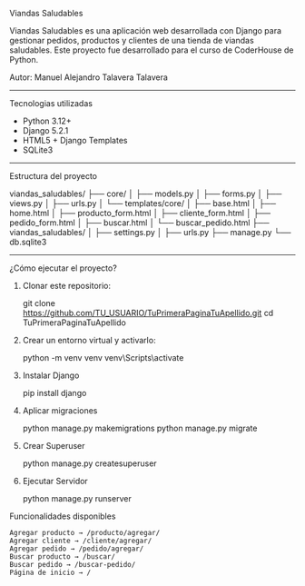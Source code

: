 Viandas Saludables

Viandas Saludables es una aplicación web desarrollada con Django para gestionar pedidos, productos y clientes de una tienda de viandas saludables. Este proyecto fue desarrollado para el curso de CoderHouse de Python. 

Autor: Manuel Alejandro Talavera Talavera

---

Tecnologias utilizadas

- Python 3.12+
- Django 5.2.1
- HTML5 + Django Templates
- SQLite3

---

Estructura del proyecto

viandas_saludables/
├── core/
│ ├── models.py
│ ├── forms.py
│ ├── views.py
│ ├── urls.py
│ └── templates/core/
│ ├── base.html
│ ├── home.html
│ ├── producto_form.html
│ ├── cliente_form.html
│ ├── pedido_form.html
│ ├── buscar.html
│ └── buscar_pedido.html
├── viandas_saludables/
│ ├── settings.py
│ ├── urls.py
├── manage.py
└── db.sqlite3


---

¿Cómo ejecutar el proyecto?

1. Clonar este repositorio:

    git clone https://github.com/TU_USUARIO/TuPrimeraPaginaTuApellido.git
    cd TuPrimeraPaginaTuApellido

2. Crear un entorno virtual y activarlo:

    python -m venv venv
    venv\Scripts\activate

3. Instalar Django

    pip install django

4. Aplicar migraciones

    python manage.py makemigrations
    python manage.py migrate

5. Crear Superuser

    python manage.py createsuperuser

6. Ejecutar Servidor

    python manage.py runserver

Funcionalidades disponibles

    Agregar producto → /producto/agregar/
    Agregar cliente → /cliente/agregar/
    Agregar pedido → /pedido/agregar/
    Buscar producto → /buscar/
    Buscar pedido → /buscar-pedido/
    Página de inicio → /
